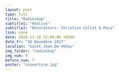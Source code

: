 ```yaml
---
layout: post
type: fini
title: "Radioshop"
subtitle1: "Réalisé"
subtitle2: "Décorateurs: Christian Collot & Moca"
link: none
date: 2016-11-10 12:00:00 +0200
date_fr: "10 Novembre 2017"
location: "Saint-Jean-De-Védas"
img_folder: "radioshop"
img_num: 9
before_num: 7
poster: "couverture.jpg"
---
```

